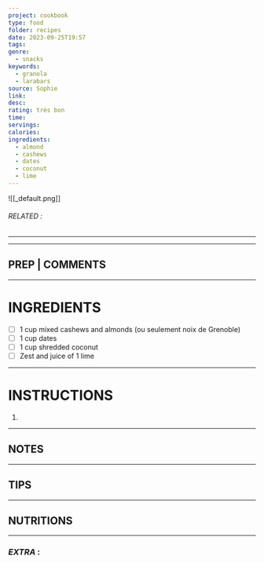 ```yaml
---
project: cookbook
type: food
folder: recipes
date: 2023-09-25T19:57
tags: 
genre:
  - snacks
keywords:
  - granola
  - larabars
source: Sophie
link: 
desc: 
rating: très bon
time: 
servings: 
calories: 
ingredients:
  - almond
  - cashews
  - dates
  - coconut
  - lime
---
```


![[_default.png]]
###### *RELATED* : 
---


---
## PREP | COMMENTS



---
# INGREDIENTS

- [ ] 1 cup mixed cashews and almonds (ou seulement noix de Grenoble)
- [ ] 1 cup dates
- [ ] 1 cup shredded coconut 
- [ ] Zest and juice of 1 lime

---
# INSTRUCTIONS

1. 

---
## NOTES



---
## TIPS



---
## NUTRITIONS



---
### *EXTRA* :



